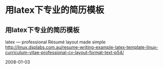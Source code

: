 # 用latex下专业的简历模板

## 用latex下专业的简历模板

latex — professional Résumé layout made simple 
http://linux.dsplabs.com.au/resume-writing-example-latex-template-linux-curriculum-vitae-professional-cv-layout-format-text-p54/

2008-01-03